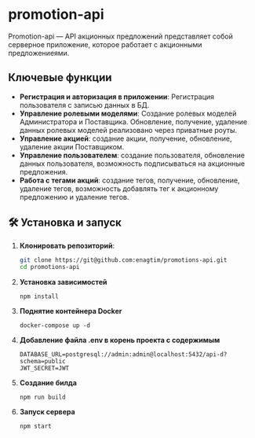 # promotion-api

Promotion-api — API акционных предложений представляет собой серверное приложение, которое работает с акционными предложениеями.

## Ключевые функции

- **Регистрация и авторизация в приложении**: Регистрация пользователя с записью данных в БД.
- **Управление ролевыми моделями**: Создание ролевых моделей Администратора и Поставщика. Обновление, получение, удаление данных ролевых моделей реализовано через приватные роуты. 
- **Управление акцией**: создание акции, получение, обновление, удаление акции Поставщиком.
- **Управление пользователем**: создание пользователя, обновление данных пользователя, возможность подписываться на акционные предложения.
- **Работа с тегами акций**: создание тегов, получение, обновление, удаление тегов, возможность добавлять тег к акционному предложению и удаление тегов.


## 🛠️ Установка и запуск

1. **Клонировать репозиторий**:

   ```bash
   git clone https://git@github.com:enagtim/promotions-api.git
   cd promotions-api
2. **Установка зависимостей**

    ```bach
    npm install
3. **Поднятие контейнера Docker**

    ```bach
   docker-compose up -d
4. **Добавление файла .env в корень проекта с содержимым**

    ```bach
    DATABASE_URL=postgresql://admin:admin@localhost:5432/api-d?schema=public
    JWT_SECRET=JWT

5. **Создание билда**

    ```bach
    npm run build
6. **Запуск сервера**

    ```bach
    npm start
